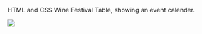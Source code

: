 HTML and CSS Wine Festival Table, showing an event calender.

<img src = "/Users/LilGod777/Desktop/WineSchedule.png">
